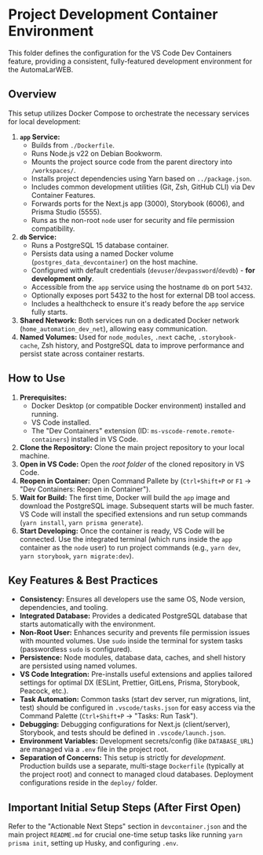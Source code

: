 # Project Development Container Environment

This folder defines the configuration for the VS Code Dev Containers feature, providing a consistent, fully-featured development environment for the AutomaLarWEB.

## Overview

This setup utilizes Docker Compose to orchestrate the necessary services for local development:

1.  **`app` Service:**
    - Builds from `./Dockerfile`.
    - Runs Node.js v22 on Debian Bookworm.
    - Mounts the project source code from the parent directory into `/workspaces/`.
    - Installs project dependencies using Yarn based on `../package.json`.
    - Includes common development utilities (Git, Zsh, GitHub CLI) via Dev Container Features.
    - Forwards ports for the Next.js app (3000), Storybook (6006), and Prisma Studio (5555).
    - Runs as the non-root `node` user for security and file permission compatibility.
2.  **`db` Service:**
    - Runs a PostgreSQL 15 database container.
    - Persists data using a named Docker volume (`postgres_data_devcontainer`) on the host machine.
    - Configured with default credentials (`devuser`/`devpassword`/`devdb`) - **for development only**.
    - Accessible from the `app` service using the hostname `db` on port `5432`.
    - Optionally exposes port 5432 to the host for external DB tool access.
    - Includes a healthcheck to ensure it's ready before the `app` service fully starts.
3.  **Shared Network:** Both services run on a dedicated Docker network (`home_automation_dev_net`), allowing easy communication.
4.  **Named Volumes:** Used for `node_modules`, `.next` cache, `.storybook-cache`, Zsh history, and PostgreSQL data to improve performance and persist state across container restarts.

## How to Use

1.  **Prerequisites:**
    - Docker Desktop (or compatible Docker environment) installed and running.
    - VS Code installed.
    - The "Dev Containers" extension (ID: `ms-vscode-remote.remote-containers`) installed in VS Code.
2.  **Clone the Repository:** Clone the main project repository to your local machine.
3.  **Open in VS Code:** Open the _root folder_ of the cloned repository in VS Code.
4.  **Reopen in Container:** Open Command Pallete by (`Ctrl+Shift+P` or `F1` -> "Dev Containers: Reopen in Container").
5.  **Wait for Build:** The first time, Docker will build the `app` image and download the PostgreSQL image. Subsequent starts will be much faster. VS Code will install the specified extensions and run setup commands (`yarn install`, `yarn prisma generate`).
6.  **Start Developing:** Once the container is ready, VS Code will be connected. Use the integrated terminal (which runs inside the `app` container as the `node` user) to run project commands (e.g., `yarn dev`, `yarn storybook`, `yarn migrate:dev`).

## Key Features & Best Practices

- **Consistency:** Ensures all developers use the same OS, Node version, dependencies, and tooling.
- **Integrated Database:** Provides a dedicated PostgreSQL database that starts automatically with the environment.
- **Non-Root User:** Enhances security and prevents file permission issues with mounted volumes. Use `sudo` inside the terminal for system tasks (passwordless `sudo` is configured).
- **Persistence:** Node modules, database data, caches, and shell history are persisted using named volumes.
- **VS Code Integration:** Pre-installs useful extensions and applies tailored settings for optimal DX (ESLint, Prettier, GitLens, Prisma, Storybook, Peacock, etc.).
- **Task Automation:** Common tasks (start dev server, run migrations, lint, test) should be configured in `.vscode/tasks.json` for easy access via the Command Palette (`Ctrl+Shift+P` -> "Tasks: Run Task").
- **Debugging:** Debugging configurations for Next.js (client/server), Storybook, and tests should be defined in `.vscode/launch.json`.
- **Environment Variables:** Development secrets/config (like `DATABASE_URL`) are managed via a `.env` file in the project root.
- **Separation of Concerns:** This setup is strictly for _development_. Production builds use a separate, multi-stage `Dockerfile` (typically at the project root) and connect to managed cloud databases. Deployment configurations reside in the `deploy/` folder.

## Important Initial Setup Steps (After First Open)

Refer to the "Actionable Next Steps" section in `devcontainer.json` and the main project `README.md` for crucial one-time setup tasks like running `yarn prisma init`, setting up Husky, and configuring `.env`.
